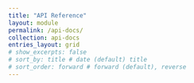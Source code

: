 ```yaml
---
title: "API Reference"
layout: module
permalink: /api-docs/
collection: api-docs
entries_layout: grid
# show_excerpts: false
# sort_by: title # date (default) title
# sort_order: forward # forward (default), reverse
---
```


